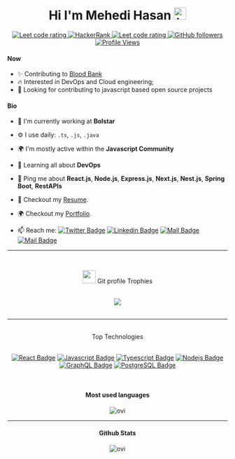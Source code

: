  <h1 align="center">Hi I'm Mehedi Hasan <img src="https://user-images.githubusercontent.com/1303154/88677602-1635ba80-d120-11ea-84d8-d263ba5fc3c0.gif" width="28px" alt="hi"></h1>

<p align="center">
  <a href="https://leetcode.com/mehedi08h/">
     <img src="https://img.shields.io/static/v1?label=Leetcode&message=7&color=orange&logo=leetcode" alt="Leet code rating" />
  </a>
  <a href="https://www.hackerrank.com/mehedi08h">
    <img alt="HackerRank" src="https://img.shields.io/static/v1?label=HackerRank&message=199&color=green&logo=hackerrank">
  </a>
  <a href="https://codeforces.com/profile/mehedi08r">
    <img src="https://img.shields.io/static/v1?label=Codeforces&message=177&color=yellow&logo=codeforces" alt="Leet code rating" />
  </a>
  <a href="https://github.com/mehedi008h?tab=followers">
    <img alt="GitHub followers" src="https://img.shields.io/github/followers/mehedi008h?color=green&logo=github">
  </a>
  <a href="https://github.com/mehedi008h/">
    <img src="https://visitor-badge.glitch.me/badge?page_id=mehedi008h.mehedi008h" alt="Profile Views" />
  </a>
</p>

#### Now

-   ✨ Contributing to [Blood Bank](https://github.com/mehedi008h)
-   :fire: Interested in DevOps and Cloud engineering;
-   :calendar: Looking for contributing to javascript based open source projects

#### Bio

-   🏢 I'm currently working at **Bolstar**
-   ⚙️ I use daily: `.ts`, `.js`, `.java`
-   🌍 I'm mostly active within the **Javascript Community**
-   🌱 Learning all about **DevOps**
-   💬 Ping me about **React.js**, **Node.js**, **Express.js**, **Next.js**, **Nest.js**, **Spring Boot**, **RestAPIs**
-   📝 Checkout my [Resume](files/resume.pdf).
-   🌍 Checkout my [Portfolio](https://dev-mehedi.vercel.app/).

-   📫 Reach me: [![Twitter Badge](https://img.shields.io/badge/-@Mehedi-1ca0f1?style=flat&labelColor=1ca0f1&logo=twitter&logoColor=white&link=https://twitter.com/mehedi09r)](https://twitter.com/mehedi09r) [![Linkedin Badge](https://img.shields.io/badge/-Mehedi-0e76a8?style=flat&labelColor=0e76a8&logo=linkedin&logoColor=white)](https://www.linkedin.com/in/mehedi-hasan-507165227/) [![Mail Badge](https://img.shields.io/badge/-@Mehedi-e84393?style=flat&labelColor=e84393&logo=instagram&logoColor=white)](https://instagram.com/mehedi_0.8) [![Mail Badge](https://img.shields.io/badge/-Mehedi-c0392b?style=flat&labelColor=c0392b&logo=gmail&logoColor=white)](mailto:mehedi.hasan09r@gmail.com)
<div align="center">

<hr>
<br>
<p align="center"><img src="https://media.giphy.com/media/QaMcXSekUWx7aogAUr/giphy.gif" width="30" />&nbsp;Git profile Trophies</p><br>
<img align="center" src="https://github-profile-trophy.vercel.app/?username=mehedi008h&theme=juicyfresh&no-bg=true" />
<br><br>
<hr>
<div align="center">
<br>
    Top Technologies
    <br><br>

<!-- TODO: Make technologies links takes you to repositories -->

[![React Badge](https://img.shields.io/badge/-React-61DBFB?style=for-the-badge&labelColor=black&logo=react&logoColor=61DBFB)](#) [![Javascript Badge](https://img.shields.io/badge/-Javascript-F0DB4F?style=for-the-badge&labelColor=black&logo=javascript&logoColor=F0DB4F)](#) [![Typescript Badge](https://img.shields.io/badge/-Typescript-007acc?style=for-the-badge&labelColor=black&logo=typescript&logoColor=007acc)](#) [![Nodejs Badge](https://img.shields.io/badge/-Nodejs-3C873A?style=for-the-badge&labelColor=black&logo=node.js&logoColor=3C873A)](#) [![GraphQL Badge](https://img.shields.io/badge/-GraphQl-e535ab?style=for-the-badge&labelColor=black&logo=graphql&logoColor=e535ab)](#) [![PostgreSQL Badge](https://img.shields.io/badge/-PostgreSQL-007acc?style=for-the-badge&labelColor=black&logo=PostgreSQL&logoColor=007acc)](#)

</div>
<br>
<!-- Most used languages -->

#### Most used languages

<p><img  src="https://github-readme-stats.vercel.app/api/top-langs?username=mehedi008h&show_icons=true&locale=en&layout=compact&theme=chartreuse-dark" alt="ovi"/></p>
<hr>

#### Github Stats

<p><img src="https://github-readme-stats.vercel.app/api?username=mehedi008h&show_icons=true&locale=en&theme=chartreuse-dark" alt="ovi"/></p>
